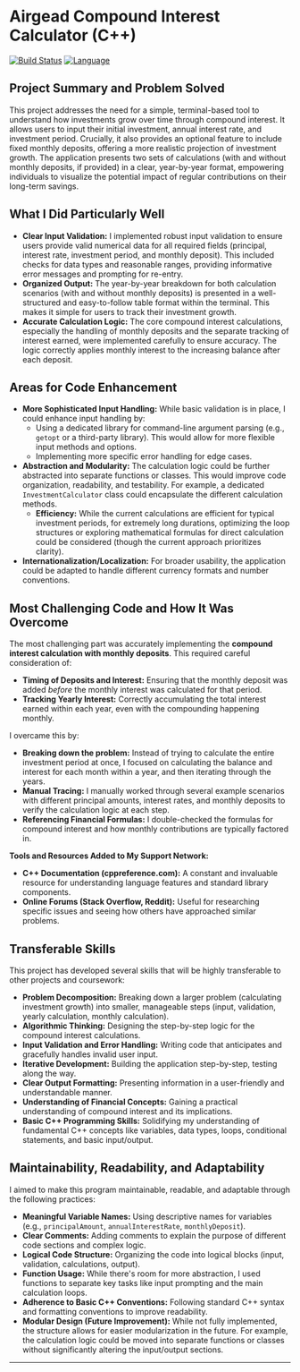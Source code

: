 # Airgead Compound Interest Calculator (C++)

[![Build Status](https://img.shields.io/badge/Build-Passing-brightgreen)](https://github.com/mcdonald944/airgeadcompoundinterestcalculator/actions)
[![Language](https://img.shields.io/badge/Language-C++-blue.svg)](https://isocpp.org/)

## Project Summary and Problem Solved

This project addresses the need for a simple, terminal-based tool to understand how investments grow over time through compound interest. It allows users to input their initial investment, annual interest rate, and investment period. Crucially, it also provides an optional feature to include fixed monthly deposits, offering a more realistic projection of investment growth. The application presents two sets of calculations (with and without monthly deposits, if provided) in a clear, year-by-year format, empowering individuals to visualize the potential impact of regular contributions on their long-term savings.

## What I Did Particularly Well

* **Clear Input Validation:** I implemented robust input validation to ensure users provide valid numerical data for all required fields (principal, interest rate, investment period, and monthly deposit). This included checks for data types and reasonable ranges, providing informative error messages and prompting for re-entry.
* **Organized Output:** The year-by-year breakdown for both calculation scenarios (with and without monthly deposits) is presented in a well-structured and easy-to-follow table format within the terminal. This makes it simple for users to track their investment growth.
* **Accurate Calculation Logic:** The core compound interest calculations, especially the handling of monthly deposits and the separate tracking of interest earned, were implemented carefully to ensure accuracy. The logic correctly applies monthly interest to the increasing balance after each deposit.

## Areas for Code Enhancement

* **More Sophisticated Input Handling:** While basic validation is in place, I could enhance input handling by:
    * Using a dedicated library for command-line argument parsing (e.g., `getopt` or a third-party library). This would allow for more flexible input methods and options.
    * Implementing more specific error handling for edge cases.
* **Abstraction and Modularity:** The calculation logic could be further abstracted into separate functions or classes. This would improve code organization, readability, and testability. For example, a dedicated `InvestmentCalculator` class could encapsulate the different calculation methods.
    * **Efficiency:** While the current calculations are efficient for typical investment periods, for extremely long durations, optimizing the loop structures or exploring mathematical formulas for direct calculation could be considered (though the current approach prioritizes clarity).
* **Internationalization/Localization:** For broader usability, the application could be adapted to handle different currency formats and number conventions.

## Most Challenging Code and How It Was Overcome

The most challenging part was accurately implementing the **compound interest calculation with monthly deposits**. This required careful consideration of:

* **Timing of Deposits and Interest:** Ensuring that the monthly deposit was added *before* the monthly interest was calculated for that period.
* **Tracking Yearly Interest:** Correctly accumulating the total interest earned within each year, even with the compounding happening monthly.

I overcame this by:

* **Breaking down the problem:** Instead of trying to calculate the entire investment period at once, I focused on calculating the balance and interest for each month within a year, and then iterating through the years.
* **Manual Tracing:** I manually worked through several example scenarios with different principal amounts, interest rates, and monthly deposits to verify the calculation logic at each step.
* **Referencing Financial Formulas:** I double-checked the formulas for compound interest and how monthly contributions are typically factored in.

**Tools and Resources Added to My Support Network:**

* **C++ Documentation (cppreference.com):** A constant and invaluable resource for understanding language features and standard library components.
* **Online Forums (Stack Overflow, Reddit):** Useful for researching specific issues and seeing how others have approached similar problems.

## Transferable Skills

This project has developed several skills that will be highly transferable to other projects and coursework:

* **Problem Decomposition:** Breaking down a larger problem (calculating investment growth) into smaller, manageable steps (input, validation, yearly calculation, monthly calculation).
* **Algorithmic Thinking:** Designing the step-by-step logic for the compound interest calculations.
* **Input Validation and Error Handling:** Writing code that anticipates and gracefully handles invalid user input.
* **Iterative Development:** Building the application step-by-step, testing along the way.
* **Clear Output Formatting:** Presenting information in a user-friendly and understandable manner.
* **Understanding of Financial Concepts:** Gaining a practical understanding of compound interest and its implications.
* **Basic C++ Programming Skills:** Solidifying my understanding of fundamental C++ concepts like variables, data types, loops, conditional statements, and basic input/output.

## Maintainability, Readability, and Adaptability

I aimed to make this program maintainable, readable, and adaptable through the following practices:

* **Meaningful Variable Names:** Using descriptive names for variables (e.g., `principalAmount`, `annualInterestRate`, `monthlyDeposit`).
* **Clear Comments:** Adding comments to explain the purpose of different code sections and complex logic.
* **Logical Code Structure:** Organizing the code into logical blocks (input, validation, calculations, output).
* **Function Usage:** While there's room for more abstraction, I used functions to separate key tasks like input prompting and the main calculation loops.
* **Adherence to Basic C++ Conventions:** Following standard C++ syntax and formatting conventions to improve readability.
* **Modular Design (Future Improvement):** While not fully implemented, the structure allows for easier modularization in the future. For example, the calculation logic could be moved into separate functions or classes without significantly altering the input/output sections.

---
